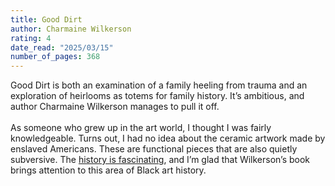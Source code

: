 ```yaml
---
title: Good Dirt
author: Charmaine Wilkerson
rating: 4
date_read: "2025/03/15"
number_of_pages: 368
---
```


Good Dirt is both an examination of a family heeling from trauma and an exploration of heirlooms as totems for family history. It’s ambitious, and author Charmaine Wilkerson manages to pull it off.<br/><br/>As someone who grew up in the art world, I thought I was fairly knowledgeable. Turns out, I had no idea about the ceramic artwork made by enslaved Americans. These are functional pieces that are also quietly subversive. The <a href="https://www.nytimes.com/2021/06/17/arts/design/-enslaved-potter-david-drake-museum.html?unlocked_article_code=1.4E4.qjjg.ljr1bNSlIYu7&smid=nytcore-ios-share&referringSource=articleShare">history is fascinating</a>, and I’m glad that Wilkerson’s book brings attention to this area of Black art history.